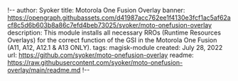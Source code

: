 !--
author: Syoker
title: Motorola One Fusion Overlay
banner: https://opengraph.githubassets.com/d41987acc762ee1f4130e3fcf1ac5af62acf8c5d6b603b8a86c7efd4beb73025/syoker/moto-onefusion-overlay
description: This module installs all necessary RROs (Runtime Resources Overlays) for the correct function of the GSI in the Motorola One Fusion (A11, A12, A12.1 & A13 ONLY).
tags: magisk-module
created: July 28, 2022
url: https://github.com/syoker/moto-onefusion-overlay
readme: https://raw.githubusercontent.com/syoker/moto-onefusion-overlay/main/readme.md
!--
